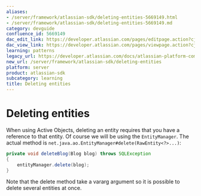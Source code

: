 ```yaml
---
aliases:
- /server/framework/atlassian-sdk/deleting-entities-5669149.html
- /server/framework/atlassian-sdk/deleting-entities-5669149.md
category: devguide
confluence_id: 5669149
dac_edit_link: https://developer.atlassian.com/pages/editpage.action?cjm=wozere&pageId=5669149
dac_view_link: https://developer.atlassian.com/pages/viewpage.action?cjm=wozere&pageId=5669149
learning: patterns
legacy_url: https://developer.atlassian.com/docs/atlassian-platform-common-components/active-objects/developing-your-plugin-with-active-objects/the-active-objects-library/deleting-entities
new_url: /server/framework/atlassian-sdk/deleting-entities
platform: server
product: atlassian-sdk
subcategory: learning
title: Deleting entities
---
```

# Deleting entities

When using Active Objects, deleting an entity requires that you have a reference to that entity. Of course we will be using the `EntityManager`. The actual method is `net.java.ao.EntityManager#delete(RawEntity<?>...)`:

``` java
private void deleteBlog(Blog blog) throws SQLException
{
    entityManager.delete(blog);
}
```

Note that the delete method take a vararg argument so it is possible to delete several entities at once.




















































































































































































































































































